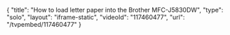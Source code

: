 {
    "title": "How to load letter paper into the Brother MFC-J5830DW",
    "type": "solo",
    "layout": "iframe-static",
    "videoId": "117460477",
    "url": "\/tvpembed\/117460477"
}